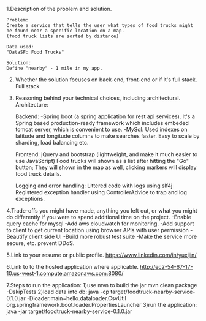 1.Description of the problem and solution.

    Problem:
    Create a service that tells the user what types of food trucks might be found near a specific location on a map.
    (food truck lists are sorted by distance)

    Data used:
    "DataSF: Food Trucks"

    Solution:
    Define "nearby" - 1 mile in my app.

2. Whether the solution focuses on back-end, front-end or if it's full stack.
   Full stack

3. Reasoning behind your technical choices, including architectural.
   Architecture:

   Backend:
   -Spring boot (a spring application for rest api services). It's a Spring based production-ready framework which
   includes embeded tomcat server, which is convenient to use.
   -MySql: Used indexes on latitude and longitude columns to make searches faster. Easy to scale by sharding, load
   balancing etc.

   Frontend:
   jQuery and bootstrap (lightweight, and make it much easier to use JavaScript)
   Food trucks will shown as a list after hitting the "Go" button; They will shown in the map as well, clicking markers
   will display food truck details.

   Logging and error handling:
   Littered code with logs using slf4j
   Registered exception handler using ControllerAdvice to trap and log exceptions.

4.Trade-offs you might have made, anything you left out, or what you might do differently if you were to spend additional time on the project.
    -Enable query cache for mysql
    -Add aws cloudwatch for monitoring.
    -Add support to client to get current location using browser APIs with user permission
    -Beautify client side UI
    -Build more robust test suite
    -Make the service more secure, etc. prevent DDoS.

5.Link to your resume or public profile.
    https://www.linkedin.com/in/yuxijin/

6.Link to to the hosted application where applicable.
    http://ec2-54-67-17-10.us-west-1.compute.amazonaws.com:8080/

7.Steps to run the application:
    1)use mvn to build the jar
    mvn clean package -DskipTests
    2)load data into db:
    java -cp target/foodtruck-nearby-service-0.1.0.jar -Dloader.main=hello.dataloader.CsvUtil org.springframework.boot.loader.PropertiesLauncher
    3)run the application:
    java -jar target/foodtruck-nearby-service-0.1.0.jar
